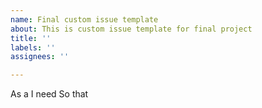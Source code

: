 ```yaml
---
name: Final custom issue template
about: This is custom issue template for final project
title: ''
labels: ''
assignees: ''

---
```


As a
I need
So that
